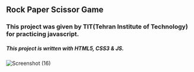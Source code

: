 ## Rock Paper Scissor Game
### This project was given by TIT(Tehran Institute of Technology) for practicing javascript.
##### This project is written with HTML5, CSS3 & JS.

![Screenshot (16)](https://user-images.githubusercontent.com/95845593/223024460-715b53df-178b-4b7b-8edc-161df29c9751.png)
